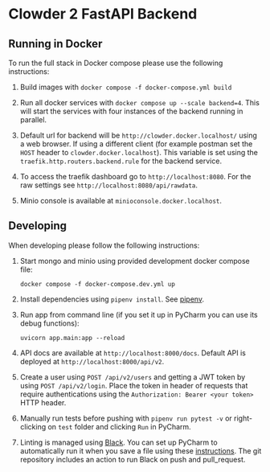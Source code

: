 # Clowder 2 FastAPI Backend

## Running in Docker

To run the full stack in Docker compose please use the following instructions:

1. Build images with `docker compose -f docker-compose.yml build`

2. Run all docker services with `docker compose up --scale backend=4`. This will start the services with four instances of the backend
running in parallel.

3. Default url for backend will be `http://clowder.docker.localhost/` using a web browser. If using a different client (for
example postman set the `HOST` header to `clowder.docker.localhost`).
This variable is set using the `traefik.http.routers.backend.rule` for the backend service.

4. To access the traefik dashboard go to `http://localhost:8080`. For the raw settings see `http://localhost:8080/api/rawdata`.

5. Minio console is available at `minioconsole.docker.localhost`.

## Developing

When developing please follow the following instructions:

1. Start mongo and minio using provided development docker compose file:

   ```docker compose -f docker-compose.dev.yml up```

2. Install dependencies using `pipenv install`. See [pipenv](https://github.com/pypa/pipenv).

3. Run app from command line (if you set it up in PyCharm you can use its debug functions):

    ```uvicorn app.main:app --reload```

4. API docs are available at `http://localhost:8000/docs`. Default API is deployed at `http://localhost:8000/api/v2`.

5. Create a user using `POST /api/v2/users` and getting a JWT token by using `POST /api/v2/login`. Place the token in
   header of requests that require authentications using the `Authorization: Bearer <your token>` HTTP header.

6. Manually run tests before pushing with `pipenv run pytest -v` or right-clicking on `test` folder and clicking `Run` in PyCharm.

7. Linting is managed using [Black]((https://black.readthedocs.io/en/stable/)). You can set up PyCharm to automatically
run it when you save a file using these [instructions](https://black.readthedocs.io/en/stable/integrations/editors.html).
The git repository includes an action to run Black on push and pull_request.



